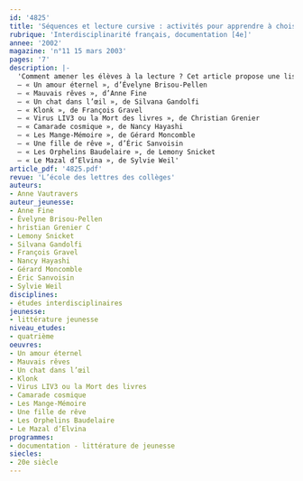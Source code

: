 ```yaml
---
id: '4825'
title: 'Séquences et lecture cursive : activités pour apprendre à choisir un livre'
rubrique: 'Interdisciplinarité français, documentation [4e]'
annee: '2002'
magazine: 'n°11 15 mars 2003'
pages: '7'
description: |-
  'Comment amener les élèves à la lecture ? Cet article propose une liste de romans dans lesquels le livre joue un rôle important. Les livres interviennent de différentes manières dans la vie des héros évoqués. Ils les rapprochent d’autres personnages, les aident à comprendre le monde, ils sont aussi les traces de leur mémoire et parfois de leur identité.
  – « Un amour éternel », d’Évelyne Brisou-Pellen
  – « Mauvais rêves », d’Anne Fine
  – « Un chat dans l’œil », de Silvana Gandolfi
  – « Klonk », de François Gravel
  – « Virus LIV3 ou la Mort des livres », de Christian Grenier
  – « Camarade cosmique », de Nancy Hayashi
  – « Les Mange-Mémoire », de Gérard Moncomble
  – « Une fille de rêve », d’Éric Sanvoisin
  – « Les Orphelins Baudelaire », de Lemony Snicket
  – « Le Mazal d’Elvina », de Sylvie Weil'
article_pdf: '4825.pdf'
revue: 'L’école des lettres des collèges'
auteurs:
- Anne Vautravers
auteur_jeunesse:
- Anne Fine
- Évelyne Brisou-Pellen
- hristian Grenier C
- Lemony Snicket
- Silvana Gandolfi
- François Gravel
- Nancy Hayashi
- Gérard Moncomble
- Éric Sanvoisin
- Sylvie Weil
disciplines:
- études interdisciplinaires
jeunesse:
- littérature jeunesse
niveau_etudes:
- quatrième
oeuvres:
- Un amour éternel
- Mauvais rêves
- Un chat dans l’œil
- Klonk
- Virus LIV3 ou la Mort des livres
- Camarade cosmique
- Les Mange-Mémoire
- Une fille de rêve
- Les Orphelins Baudelaire
- Le Mazal d’Elvina
programmes:
- documentation - littérature de jeunesse
siecles:
- 20e siècle
---
```

